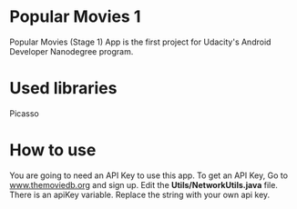 # Popular Movies 1
Popular Movies (Stage 1) App is the first project for Udacity's Android Developer Nanodegree program.

# Used libraries
Picasso
# How to use
You are going to need an API Key to use this app. To get an API Key, Go to www.themoviedb.org and sign up.
Edit the **Utils/NetworkUtils.java** file. There is an apiKey variable. Replace the string with your own api key.
